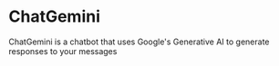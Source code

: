 # ChatGemini

ChatGemini is a chatbot that uses Google's Generative AI to generate responses to your messages

